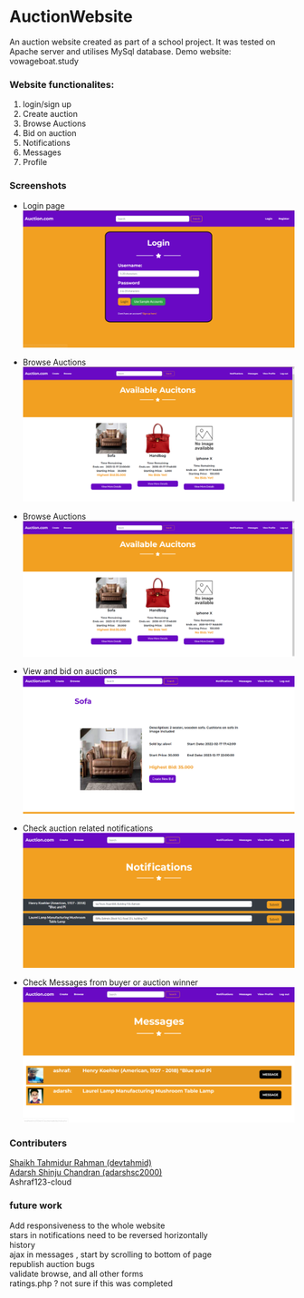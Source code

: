 # AuctionWebsite
An auction website created as part of a school project. It was tested on Apache server and utilises MySql database. 
Demo website: vowageboat.study

### Website functionalites:  
1. login/sign up
2. Create auction
3. Browse Auctions
4. Bid on auction
5. Notifications 
6. Messages 
7. Profile 

### Screenshots
- Login page
![Login page](/readmeAssets/login.png)

- Browse Auctions
![browse auctions page](/readmeAssets/browse.png)

- Browse Auctions
![Create auction page](/readmeAssets/browse.png)

- View and bid on auctions
![View page](/readmeAssets/bid.png)

- Check auction related notifications
![Notifications page](/readmeAssets/notificatios.png)

- Check Messages from buyer or auction winner
![Messages page](/readmeAssets/messages.png)


### Contributers 
[Shaikh Tahmidur Rahman (devtahmid)](https://github.com/devtahmid)<br>
[Adarsh Shinju Chandran (adarshsc2000)](https://github.com/adarshsc2000)<br>
Ashraf123-cloud

### future work 
Add responsiveness to the whole website <br>
stars in notifications need to be reversed horizontally <br>
history <br>
ajax in messages , start by scrolling to bottom of page <br>
republish auction bugs <br>
validate browse, and all other forms <br>
ratings.php ? not sure if this was completed<br>

